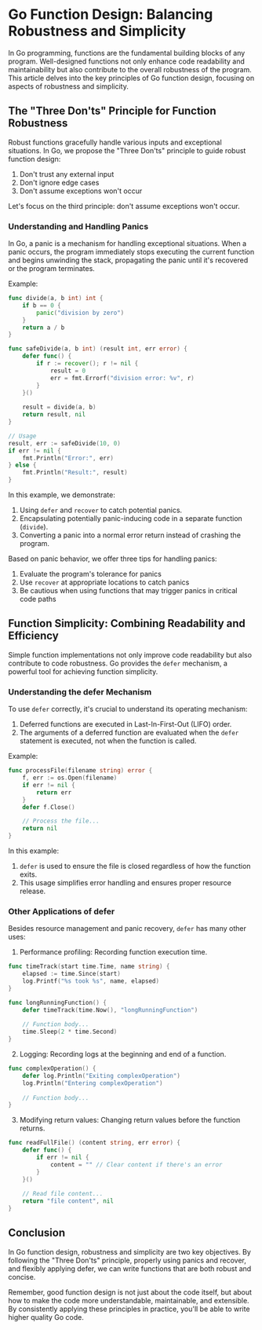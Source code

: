 # Go Function Design: Balancing Robustness and Simplicity

In Go programming, functions are the fundamental building blocks of any program. Well-designed functions not only enhance code readability and maintainability but also contribute to the overall robustness of the program. This article delves into the key principles of Go function design, focusing on aspects of robustness and simplicity.

## The "Three Don'ts" Principle for Function Robustness

Robust functions gracefully handle various inputs and exceptional situations. In Go, we propose the "Three Don'ts" principle to guide robust function design:

1. Don't trust any external input
2. Don't ignore edge cases
3. Don't assume exceptions won't occur

Let's focus on the third principle: don't assume exceptions won't occur.

### Understanding and Handling Panics

In Go, a panic is a mechanism for handling exceptional situations. When a panic occurs, the program immediately stops executing the current function and begins unwinding the stack, propagating the panic until it's recovered or the program terminates.

Example:

```go
func divide(a, b int) int {
    if b == 0 {
        panic("division by zero")
    }
    return a / b
}

func safeDivide(a, b int) (result int, err error) {
    defer func() {
        if r := recover(); r != nil {
            result = 0
            err = fmt.Errorf("division error: %v", r)
        }
    }()
    
    result = divide(a, b)
    return result, nil
}

// Usage
result, err := safeDivide(10, 0)
if err != nil {
    fmt.Println("Error:", err)
} else {
    fmt.Println("Result:", result)
}
```

In this example, we demonstrate:

1. Using `defer` and `recover` to catch potential panics.
2. Encapsulating potentially panic-inducing code in a separate function (`divide`).
3. Converting a panic into a normal error return instead of crashing the program.

Based on panic behavior, we offer three tips for handling panics:

1. Evaluate the program's tolerance for panics
2. Use `recover` at appropriate locations to catch panics
3. Be cautious when using functions that may trigger panics in critical code paths

## Function Simplicity: Combining Readability and Efficiency

Simple function implementations not only improve code readability but also contribute to code robustness. Go provides the `defer` mechanism, a powerful tool for achieving function simplicity.

### Understanding the defer Mechanism

To use `defer` correctly, it's crucial to understand its operating mechanism:

1. Deferred functions are executed in Last-In-First-Out (LIFO) order.
2. The arguments of a deferred function are evaluated when the `defer` statement is executed, not when the function is called.

Example:

```go
func processFile(filename string) error {
    f, err := os.Open(filename)
    if err != nil {
        return err
    }
    defer f.Close()

    // Process the file...
    return nil
}
```

In this example:

1. `defer` is used to ensure the file is closed regardless of how the function exits.
2. This usage simplifies error handling and ensures proper resource release.

### Other Applications of defer

Besides resource management and panic recovery, `defer` has many other uses:

1. Performance profiling: Recording function execution time.

```go
func timeTrack(start time.Time, name string) {
    elapsed := time.Since(start)
    log.Printf("%s took %s", name, elapsed)
}

func longRunningFunction() {
    defer timeTrack(time.Now(), "longRunningFunction")
    
    // Function body...
    time.Sleep(2 * time.Second)
}
```

2. Logging: Recording logs at the beginning and end of a function.

```go
func complexOperation() {
    defer log.Println("Exiting complexOperation")
    log.Println("Entering complexOperation")
    
    // Function body...
}
```

3. Modifying return values: Changing return values before the function returns.

```go
func readFullFile() (content string, err error) {
    defer func() {
        if err != nil {
            content = "" // Clear content if there's an error
        }
    }()
    
    // Read file content...
    return "file content", nil
}
```

## Conclusion

In Go function design, robustness and simplicity are two key objectives. By following the "Three Don'ts" principle, properly using panics and recover, and flexibly applying defer, we can write functions that are both robust and concise.

Remember, good function design is not just about the code itself, but about how to make the code more understandable, maintainable, and extensible. By consistently applying these principles in practice, you'll be able to write higher quality Go code.
